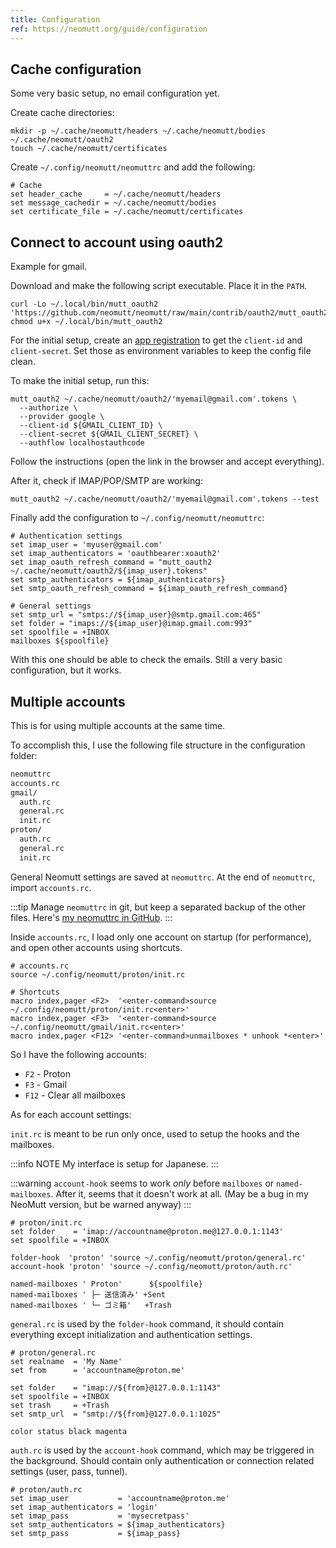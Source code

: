 ```yaml
---
title: Configuration
ref: https://neomutt.org/guide/configuration
---
```


## Cache configuration

Some very basic setup, no email configuration yet.

Create cache directories:

```shell
mkdir -p ~/.cache/neomutt/headers ~/.cache/neomutt/bodies ~/.cache/neomutt/oauth2
touch ~/.cache/neomutt/certificates
```

Create `~/.config/neomutt/neomuttrc` and add the following:

```shell
# Cache
set header_cache     = ~/.cache/neomutt/headers
set message_cachedir = ~/.cache/neomutt/bodies
set certificate_file = ~/.cache/neomutt/certificates
```

## Connect to account using oauth2

Example for gmail.

Download and make the following script executable.
Place it in the `PATH`.

```shell
curl -Lo ~/.local/bin/mutt_oauth2 'https://github.com/neomutt/neomutt/raw/main/contrib/oauth2/mutt_oauth2.py'
chmod u+x ~/.local/bin/mutt_oauth2
```

For the initial setup, create an
[app registration](https://github.com/neomutt/neomutt/tree/main/contrib/oauth2#create-an-app-registration)
to get the `client-id` and `client-secret`.
Set those as environment variables to keep the config file clean.

To make the initial setup, run this:

```shell
mutt_oauth2 ~/.cache/neomutt/oauth2/'myemail@gmail.com'.tokens \
  --authorize \
  --provider google \
  --client-id ${GMAIL_CLIENT_ID} \
  --client-secret ${GMAIL_CLIENT_SECRET} \
  --authflow localhostauthcode
```

Follow the instructions (open the link in the browser and accept everything).

After it, check if IMAP/POP/SMTP are working:

```shell
mutt_oauth2 ~/.cache/neomutt/oauth2/'myemail@gmail.com'.tokens --test
```

Finally add the configuration to `~/.config/neomutt/neomuttrc`:

```shell
# Authentication settings
set imap_user = 'myuser@gmail.com'
set imap_authenticators = 'oauthbearer:xoauth2'
set imap_oauth_refresh_command = "mutt_oauth2 ~/.cache/neomutt/oauth2/${imap_user}.tokens"
set smtp_authenticators = ${imap_authenticators}
set smtp_oauth_refresh_command = ${imap_oauth_refresh_command}

# General settings
set smtp_url = "smtps://${imap_user}@smtp.gmail.com:465"
set folder = "imaps://${imap_user}@imap.gmail.com:993"
set spoolfile = +INBOX
mailboxes ${spoolfile}
```

With this one should be able to check the emails.
Still a very basic configuration, but it works.

## Multiple accounts

This is for using multiple accounts at the same time.

To accomplish this, I use the following file structure in the configuration folder:

```txt
neomuttrc
accounts.rc
gmail/
  auth.rc
  general.rc
  init.rc
proton/
  auth.rc
  general.rc
  init.rc
```

General Neomutt settings are saved at `neomuttrc`.
At the end of `neomuttrc`, import `accounts.rc`.

:::tip
Manage `neomuttrc` in git,
but keep a separated backup of the other files.
Here's [my neomuttrc in GitHub](https://github.com/Yutsuten/linux-config/blob/main/tools/neomutt/neomuttrc).
:::

Inside `accounts.rc`,
I load only one account on startup (for performance),
and open other accounts using shortcuts.

```shell
# accounts.rc
source ~/.config/neomutt/proton/init.rc

# Shortcuts
macro index,pager <F2>  '<enter-command>source ~/.config/neomutt/proton/init.rc<enter>'
macro index,pager <F3>  '<enter-command>source ~/.config/neomutt/gmail/init.rc<enter>'
macro index,pager <F12> '<enter-command>unmailboxes * unhook *<enter>'
```

So I have the following accounts:

- `F2` - Proton
- `F3` - Gmail
- `F12` - Clear all mailboxes

As for each account settings:

`init.rc` is meant to be run only once,
used to setup the hooks and the mailboxes.

:::info NOTE
My interface is setup for Japanese.
:::

:::warning
`account-hook` seems to work *only* before `mailboxes` or `named-mailboxes`.
After it, seems that it doesn't work at all.
(May be a bug in my NeoMutt version, but be warned anyway)
:::

```shell
# proton/init.rc
set folder    = 'imap://accountname@proton.me@127.0.0.1:1143'
set spoolfile = +INBOX

folder-hook  'proton' 'source ~/.config/neomutt/proton/general.rc'
account-hook 'proton' 'source ~/.config/neomutt/proton/auth.rc'

named-mailboxes ' Proton'      ${spoolfile}
named-mailboxes ' ├─ 送信済み' +Sent
named-mailboxes ' └─ ゴミ箱'   +Trash
```

`general.rc` is used by the `folder-hook` command,
it should contain everything except
initialization and authentication settings.

```shell
# proton/general.rc
set realname  = 'My Name'
set from      = 'accountname@proton.me'

set folder    = "imap://${from}@127.0.0.1:1143"
set spoolfile = +INBOX
set trash     = +Trash
set smtp_url  = "smtp://${from}@127.0.0.1:1025"

color status black magenta
```

`auth.rc` is used by the `account-hook` command,
which may be triggered in the background.
Should contain only authentication or connection related settings (user, pass, tunnel).

```shell
# proton/auth.rc
set imap_user           = 'accountname@proton.me'
set imap_authenticators = 'login'
set imap_pass           = 'mysecretpass'
set smtp_authenticators = ${imap_authenticators}
set smtp_pass           = ${imap_pass}
```
